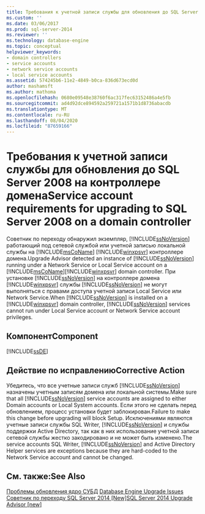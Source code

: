 ```yaml
---
title: Требования к учетной записи службы для обновления до SQL Server 2008 на контроллере домена | Документация Майкрософт
ms.custom: ''
ms.date: 03/06/2017
ms.prod: sql-server-2014
ms.reviewer: ''
ms.technology: database-engine
ms.topic: conceptual
helpviewer_keywords:
- domain controllers
- service accounts
- network service accounts
- local service accounts
ms.assetid: 574245b6-11e2-4849-b0ca-836d673ecd0d
author: mashamsft
ms.author: mathoma
ms.openlocfilehash: 0680e09548e38760f6ac317fec63152486a4e5fb
ms.sourcegitcommit: ad4d92dce894592a259721a1571b1d8736abacdb
ms.translationtype: MT
ms.contentlocale: ru-RU
ms.lasthandoff: 08/04/2020
ms.locfileid: "87659166"
---
```

# <a name="service-account-requirements-for-upgrading-to-sql-server-2008-on-a-domain-controller"></a><span data-ttu-id="85400-102">Требования к учетной записи службы для обновления до SQL Server 2008 на контроллере домена</span><span class="sxs-lookup"><span data-stu-id="85400-102">Service account requirements for upgrading to SQL Server 2008 on a domain controller</span></span>
  <span data-ttu-id="85400-103">Советник по переходу обнаружил экземпляр, [!INCLUDE[ssNoVersion](../../includes/ssnoversion-md.md)] работающий под сетевой службой или учетной записью локальной службы на [!INCLUDE[msCoName](../../includes/msconame-md.md)] [!INCLUDE[winxpsvr](../../includes/winxpsvr-md.md)] контроллере домена.</span><span class="sxs-lookup"><span data-stu-id="85400-103">Upgrade Advisor detected an instance of [!INCLUDE[ssNoVersion](../../includes/ssnoversion-md.md)] running under a Network Service or Local Service account on a [!INCLUDE[msCoName](../../includes/msconame-md.md)][!INCLUDE[winxpsvr](../../includes/winxpsvr-md.md)] domain controller.</span></span> <span data-ttu-id="85400-104">При установке [!INCLUDE[ssNoVersion](../../includes/ssnoversion-md.md)] на контроллере домена [!INCLUDE[winxpsvr](../../includes/winxpsvr-md.md)] службы [!INCLUDE[ssNoVersion](../../includes/ssnoversion-md.md)] не могут выполняться с правами доступа учетной записи Local Service или Network Service.</span><span class="sxs-lookup"><span data-stu-id="85400-104">When [!INCLUDE[ssNoVersion](../../includes/ssnoversion-md.md)] is installed on a [!INCLUDE[winxpsvr](../../includes/winxpsvr-md.md)] domain controller, [!INCLUDE[ssNoVersion](../../includes/ssnoversion-md.md)] services cannot run under Local Service account or Network Service account privileges.</span></span>  
  
## <a name="component"></a><span data-ttu-id="85400-105">Компонент</span><span class="sxs-lookup"><span data-stu-id="85400-105">Component</span></span>  
 [!INCLUDE[ssDE](../../includes/ssde-md.md)]  
  
## <a name="corrective-action"></a><span data-ttu-id="85400-106">Действие по исправлению</span><span class="sxs-lookup"><span data-stu-id="85400-106">Corrective Action</span></span>  
 <span data-ttu-id="85400-107">Убедитесь, что все учетные записи служб [!INCLUDE[ssNoVersion](../../includes/ssnoversion-md.md)] назначены учетным записям домена или локальной системы.</span><span class="sxs-lookup"><span data-stu-id="85400-107">Make sure that all [!INCLUDE[ssNoVersion](../../includes/ssnoversion-md.md)] service accounts are assigned to either Domain accounts or Local System accounts.</span></span> <span data-ttu-id="85400-108">Если этого не сделать перед обновлением, процесс установки будет заблокирован.</span><span class="sxs-lookup"><span data-stu-id="85400-108">Failure to make this change before upgrading will block Setup.</span></span> <span data-ttu-id="85400-109">Исключениями являются учетные записи службы SQL Writer, [!INCLUDE[ssNoVersion](../../includes/ssnoversion-md.md)] и службы поддержки Active Directory, так как в них использование учетной записи сетевой службы жестко закодировано и не может быть изменено.</span><span class="sxs-lookup"><span data-stu-id="85400-109">The service accounts SQL Writer, [!INCLUDE[ssNoVersion](../../includes/ssnoversion-md.md)] and Active Directory Helper services are exceptions because they are hard-coded to the Network Service account and cannot be changed.</span></span>  
  
## <a name="see-also"></a><span data-ttu-id="85400-110">См. также:</span><span class="sxs-lookup"><span data-stu-id="85400-110">See Also</span></span>  
 <span data-ttu-id="85400-111">[Проблемы обновления ядро СУБД](../../../2014/sql-server/install/database-engine-upgrade-issues.md) </span><span class="sxs-lookup"><span data-stu-id="85400-111">[Database Engine Upgrade Issues](../../../2014/sql-server/install/database-engine-upgrade-issues.md) </span></span>  
 [<span data-ttu-id="85400-112">Советник по переходу SQL Server 2014 &#91;New&#93;</span><span class="sxs-lookup"><span data-stu-id="85400-112">SQL Server 2014 Upgrade Advisor &#91;new&#93;</span></span>](sql-server-2014-upgrade-advisor.md)  
  
  
